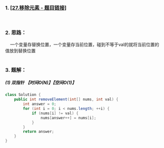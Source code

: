 ### 1. [[27.移除元素 - 题目链接]](https://leetcode-cn.com/problems/remove-element/)
<br>

### 2. 思路：<br>
&nbsp;&nbsp;&nbsp;&nbsp;一个变量存替换位置，一个变量存当前位置，碰到不等于val的就将当前位置的值放到替换位置<br>
<br>

### 3. 题解：<br>
##### (1) 双指针 【时间O(N)】【空间O(1)】<br>
```java
class Solution {
    public int removeElement(int[] nums, int val) {
        int answer = 0;
        for (int i = 0; i < nums.length; ++i) {
            if (nums[i] != val) {
                nums[answer++] = nums[i];
            }
        }
        return answer;
    }
}
```